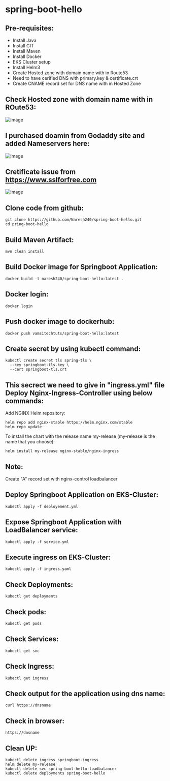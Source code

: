 # spring-boot-hello

Pre-requisites:
-----
  - Install Java
  - Install GIT
  - Install Maven
  - Install Docker
  - EKS Cluster setup
  - Install Helm3
  - Create Hosted zone with domain name with in Route53
  - Need to have cerified DNS with primary.key & certificate.crt
  - Create CNAME record set for DNS name with in Hosted Zone

Check Hosted zone with domain name with in ROute53:
-----------

![image](https://user-images.githubusercontent.com/63221837/87849166-fcb49780-c903-11ea-82e3-223ac37d408d.png)

I purchased doamin from Godaddy site and added Nameservers here:
---

![image](https://user-images.githubusercontent.com/63221837/87849183-279eeb80-c904-11ea-9a5d-0f6688c42293.png)

Cretificate issue from https://www.sslforfree.com
----

![image](https://user-images.githubusercontent.com/63221837/87849220-7187d180-c904-11ea-9329-3b168331d2f0.png)

Clone code from github:
-------------
    git clone https://github.com/Naresh240/spring-boot-hello.git
    cd pring-boot-hello
Build Maven Artifact:
------------
    mvn clean install
Build Docker image for Springboot Application:
------------
    docker build -t naresh240/spring-boot-hello:latest .
Docker login:
-------
    docker login
Push docker image to dockerhub:
--------
    docker push vamsitechtuts/spring-boot-hello:latest

Create secret by using kubectl command:
-----------
    kubectl create secret tls spring-tls \
      --key springboot-tls.key \
      --cert springboot-tls.crt
This secrect we need to give in "ingress.yml" file
Deploy Nginx-Ingress-Controller using below commands:
-----------
Add NGINX Helm repository:

    helm repo add nginx-stable https://helm.nginx.com/stable
    helm repo update

To install the chart with the release name my-release (my-release is the name that you choose):

    helm install my-release nginx-stable/nginx-ingress

Note:
----
Create "A" record set with nginx-control loadbalancer

Deploy Springboot Application on EKS-Cluster:
------------
    kubectl apply -f deployement.yml
Expose Springboot Application with LoadBalancer service:
-----------
    kubectl apply -f service.yml
Execute ingress on EKS-Cluster:
---------
    kubectl apply -f ingress.yaml
Check Deployments:
--------
    kubectl get deployments
Check pods:
--------
    kubectl get pods
Check Services:
--------
    kubectl get svc
Check Ingress:
---------
    kubectl get ingress
Check output for the application using dns name:
--------
    curl https://dnsname
Check in browser:
-----
    https://dnsname

Clean UP:
------
    kubectl delete ingress springboot-ingress
    helm delete my-release
    kubectl delete svc spring-boot-hello-loadbalancer
    kubectl delete deployments spring-boot-hello
